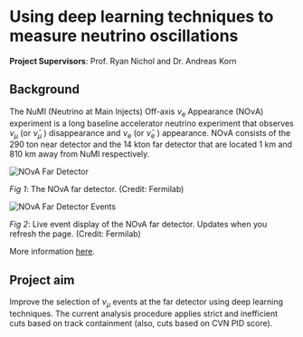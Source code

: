 # Using deep learning techniques to measure neutrino oscillations

**Project Supervisors**: Prof. Ryan Nichol and Dr. Andreas Korn

## Background

The NuMI (Neutrino at Main Injects) Off-axis $\nu_\text{e}$ Appearance (NOνA) experiment is a long baseline accelerator neutrino experiment that observes $\nu_\mu$ (or $\bar{\nu}_\mu$ ) disappearance and $\nu_\text{e}$ (or $\bar{\nu}_\text{e}$ ) appearance. NOνA consists of the 290 ton near detector and the 14 kton far detector that are located 1 km and 810 km away
from NuMI respectively.

![NOvA Far Detector](https://novaexperiment.fnal.gov/wp-content/uploads/2018/03/FarDet.jpg)

*Fig 1*: The NOvA far detector. (Credit: Fermilab)

![NOvA Far Detector Events](https://nusoft.fnal.gov/nova/public/img/FD-evt-echo.gif)

*Fig 2*: Live event display of the NOvA far detector. Updates when you refresh the page. (Credit: Fermilab)

More information [here](https://novaexperiment.fnal.gov/).

## Project aim

Improve the selection of $\nu_\mu$ events at the far detector using deep learning techniques. The current analysis procedure applies strict and inefficient cuts based on track containment (also, cuts based on CVN PID score).
